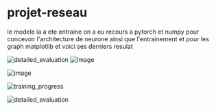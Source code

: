 # projet-reseau


le modele ia a ete entraine on a eu recours a pytorch et numpy pour concevoir l'architecture de neurone ainsi que l'entrainement et pour les graph matplotlib 
et voici ses derniers resulat

![detailed_evaluation](https://github.com/user-attachments/assets/8f4a0df1-6144-48eb-8749-46c5ea2afe8c)
![image](https://github.com/user-attachments/assets/b4f19356-80e3-4cce-8547-99c47cfd91dc)

![image](https://github.com/user-attachments/assets/14487813-f2b9-4030-b234-c62b9d9a1fc3)

![training_progress](https://github.com/user-attachments/assets/68c25e93-cf64-411f-9627-7400d0679e56)

![detailed_evaluation](https://github.com/user-attachments/assets/8f4a0df1-6144-48eb-8749-46c5ea2afe8c)

